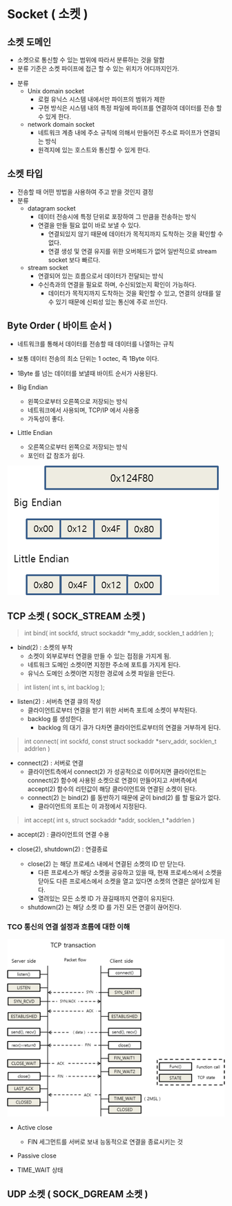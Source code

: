 # Socket ( 소켓 )

## 소켓 도메인
* 소켓으로 통신할 수 있는 범위에 따라서 분류하는 것을 말함
* 분류 기준은 소켓 파이프에 접근 할 수 있는 위치가 어디까지인가.
- 분류
	* Unix domain socket
		- 로컬 유닉스 시스템 내에서만 파이프의 범위가 제한
		- 구현 방식은 시스템 내의 특정 파일에 파이프를 연결하여 데이터를 전송 할 수 있게 한다.
	* network domain socket
		- 네트워크 계층 내에 주소 규칙에 의해서 만들어진 주소로 파이프가 연결되는 방식
		- 원격지에 있는 호스트와 통신할 수 있게 한다.


## 소켓 타입
* 전송할 때 어떤 방법을 사용하여 주고 받을 것인지 결정
* 분류
	- datagram socket
		- 데이터 전송시에 특정 단위로 포장하여 그 만큼을 전송하는 방식
		- 연결을 만들 필요 없이 바로 보낼 수 있다.
			- 연결되있지 않기 때문에 데이터가 목적지까지 도착하는 것을 확인할 수 없다.
			- 연결 생성 및 연결 유지를 위한 오버헤드가 없어 일반적으로 stream socket 보다 빠르다.
	- stream socket
		- 연결되어 있는 흐름으로서 데이터가 전달되는 방식
		- 수신측과의 연결을 필요로 하며, 수신되었는지 확인이 가능하다.
			- 데이터가 목적지까지 도착하는 것을 확인할 수 있고, 
			연결의 상태를 알 수 있기 때문에 신뢰성 있는 통신에 주로 쓰인다.


## Byte Order ( 바이트 순서 )
* 네트워크를 통해서 데이터를 전송할 때 데이터를 나열하는 규칙
* 보통 데이터 전송의 최소 단위는 1 octec, 즉 1Byte 이다.
* 1Byte 를 넘는 데이터를 보낼때 바이트 순서가 사용된다.

* Big Endian
	- 왼쪽으로부터 오른쪽으로 저장되는 방식
	- 네트워크에서 사용되며, TCP/IP 에서 사용중
	- 가독성이 좋다.
* Little Endian
	- 오른쪽으로부터 왼쪽으로 저장되는 방식
	- 포인터 값 참조가 쉽다.

![Endian](https://github.com/martinkang/MyText/blob/master/LinuxNetworkProgramming/img/endian2.png )


## TCP 소켓 ( SOCK_STREAM 소켓 )

> int bind( int sockfd, struct sockaddr *my_addr, socklen_t addrlen );  

* bind(2) : 소켓의 부착
	- 소켓이 외부로부터 연결을 만들 수 있는 접점을 가지게 됨.
	- 네트워크 도메인 소켓이면 지정한 주소에 포트를 가지게 된다.
	- 유닉스 도메인 소켓이면 지정한 경로에 소켓 파일을 만든다.
	

> int listen( int s, int backlog );

* listen(2) : 서버측 연결 큐의 작성
	- 클라이언트로부터 연결을 받기 위한 서버측 포트에 소켓이 부착된다.
	- backlog 를 생성한다.
		- backlog 의 대기 큐가 다차면 클라이언트로부터의 연결을 거부하게 된다.


> int connect( int sockfd, const struct sockaddr *serv_addr, socklen_t addrlen )

* connect(2) : 서버로 연결
	- 클라이언트측에서 connect(2) 가 성공적으로 이루어지면 
	  클라이언트는 connect(2) 함수에 사용된 소켓으로 연결이 만들어지고
	  서버측에서 accept(2) 함수의 리턴값이 해당 클라이언트와 연결된 소켓이 된다.
	- connect(2) 는 bind(2) 를 동반하기 때문에 굳이 bind(2) 를 할 필요가 없다.
		- 클라이언트의 포트는 이 과정에서 지정된다.


> int accept( int s, struct sockaddr *addr, socklen_t *addrlen )

* accept(2) : 클라이언트의 연결 수용


* close(2), shutdown(2) : 연결종료
	- close(2) 는 해당 프로세스 내에서 연결된 소켓의 ID 만 닫는다.
		- 다른 프로세스가 해당 소켓을 공유하고 있을 때, 현재 프로세스에서 소켓을 닫아도
		다른 프로세스에서 소켓을 열고 있다면 소켓의 연결은 살아있게 된다.
		- 열려있는 모든 소켓 ID 가 끊길때까지 연결이 유지된다.
	- shutdown(2) 는 해당 소켓 ID 를 가진 모든 연결이 끊어진다.


### TCO 통신의 연결 설정과 흐름에 대한 이해

![PacketFlow](https://github.com/martinkang/MyText/blob/master/LinuxNetworkProgramming/img/packetflow2.png )

* Active close
	- FIN 세그먼트를 서버로 보내 능동적으로 연결을 종료시키는 것

* Passive close

* TIME_WAIT 상태




## UDP 소켓 ( SOCK_DGREAM 소켓 )


